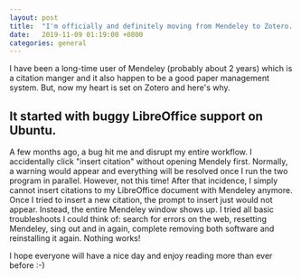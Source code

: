 ```yaml
---
layout: post
title:  "I'm officially and definitely moving from Mendeley to Zotero. Here's why"
date:   2019-11-09 01:19:00 +0800
categories: general
---
```


I have been a long-time user of Mendeley (probably about 2 years) which is a citation manger and it also happen to be a good paper management system. 
But, now my heart is set on Zotero and here's why. 

## It started with buggy LibreOffice support on Ubuntu. 
A few months ago, a bug hit me and disrupt my entire workflow. I accidentally click "insert citation" without opening Mendely first. Normally, a warning would appear and everything will be resolved once I run the two program in parallel. However, not this time! After that incidence, I simply cannot insert citations to my LibreOffice document with Mendeley anymore. Once I tried to insert a new citation, the prompt to insert just would not appear. Instead, the entire Mendeley window shows up. I tried all basic troubleshoots I could think of: search for errors on the web, resetting Mendeley, sing out and in again, complete removing both software and reinstalling it again. Nothing works! 


I hope everyone will have a nice day and enjoy reading more than ever before :-) 
